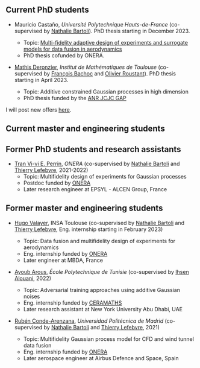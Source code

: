 ## Current PhD students
- Mauricio Castaño, *Université Polytechnique Hauts-de-France* (co-supervised by [Nathalie Bartoli](https://www.math.univ-toulouse.fr/~fbachoc/)). PhD thesis starting in December 2023.
    + Topic: [Multi-fidelity adaptive design of experiments and surrogate models for data fusion in aerodynamics](https://github.com/anfelopera/anfelopera.github.io/raw/master/funding/phd/thesis_proposal_ONERA_WTdata.pdf)
    + PhD thesis cofunded by ONERA.

- [Mathis Deronzier](https://fr.linkedin.com/in/mathis-deronzier-305a29182), *Institut de Mathématiques de Toulouse* (co-supervised by [François Bachoc](https://www.math.univ-toulouse.fr/~fbachoc/) and [Olivier Roustant](https://olivier-roustant.fr/)). PhD thesis starting in April 2023.
    + Topic: Additive constrained Gaussian processes in high dimension
    + PhD thesis funded by the [ANR JCJC GAP](https://www.math.univ-toulouse.fr/~fbachoc/ANR_GAP.html)

I will post new offers [here](https://anfelopera.github.io/funding/).

## Current master and engineering students

## Former PhD students and research assistants
- [Tran Vi-vi E. Perrin](https://fr.linkedin.com/in/tran-vi-vi-%C3%A9lodie-perrin-48a27a130), *ONERA* (co-supervised by [Nathalie Bartoli](https://www.onera.fr/en/staff/nathalie-bartoli) and [Thierry Lefebvre](https://fr.linkedin.com/in/thierry-lefebvre-3626a189), 2021-2022)
    + Topic: Multifidelity design of experiments for Gaussian processes
    + Postdoc funded by [ONERA](https://www.onera.fr/fr)
    + Later research engineer at EPSYL - ALCEN Group, France

## Former master and engineering students
- [Hugo Valayer](https://fr.linkedin.com/in/hugo-valayer), INSA Toulouse (co-supervised by [Nathalie Bartoli](https://www.onera.fr/en/staff/nathalie-bartoli) and [Thierry Lefebvre](https://fr.linkedin.com/in/thierry-lefebvre-3626a189), Eng. internship starting in February 2023)
    + Topic: Data fusion and multifidelity design of experiments for aerodynamics
    + Eng. internship funded by [ONERA](https://www.onera.fr/fr)
    + Later engineer at MBDA, France 

- [Ayoub Arous](https://tn.linkedin.com/in/ayoub-arous-29171a196), *École Polytechnique de Tunisie* (co-supervised by [Ihsen Alouani](https://sites.google.com/view/ihsen-alouani), 2022)
    + Topic: Adversarial training approaches using additive Gaussian noises
    + Eng. internship funded by [CERAMATHS](https://www.uphf.fr/ceramaths)
    + Later research assistant at New York University Abu Dhabi, UAE

- [Rubén Conde-Arenzana](https://es.linkedin.com/in/ruben-conde-142a4b179), *Universidad Politécnica de Madrid* (co-supervised by [Nathalie Bartoli](https://www.onera.fr/en/staff/nathalie-bartoli) and [Thierry Lefebvre](https://fr.linkedin.com/in/thierry-lefebvre-3626a189), 2021)
    + Topic: Multifidelity Gaussian process model for CFD and wind tunnel data fusion
    + Eng. internship funded by [ONERA](https://www.onera.fr/fr)
    + Later aerospace engineer at Airbus Defence and Space, Spain